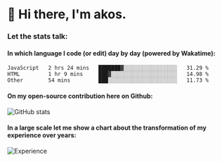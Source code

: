 # 👋 Hi there, I'm akos. 


### Let the stats talk:


#### In which language I code (or edit) day by day (powered by Wakatime): 

<!--START_SECTION:waka-->

```text
JavaScript   2 hrs 24 mins   ███████▓░░░░░░░░░░░░░░░░░   31.29 %
HTML         1 hr 9 mins     ███▓░░░░░░░░░░░░░░░░░░░░░   14.98 %
Other        54 mins         ███░░░░░░░░░░░░░░░░░░░░░░   11.73 %
```

<!--END_SECTION:waka-->

#### On my open-source contribution here on Github:
 
![GitHub stats](https://github-readme-stats.vercel.app/api?username=akosbalasko)

#### In a large scale let me show a chart about the transformation of my experience over years:   

![Experience](https://cr-skills-chart-widget.azurewebsites.net/api/api?username=akosbalasko)
